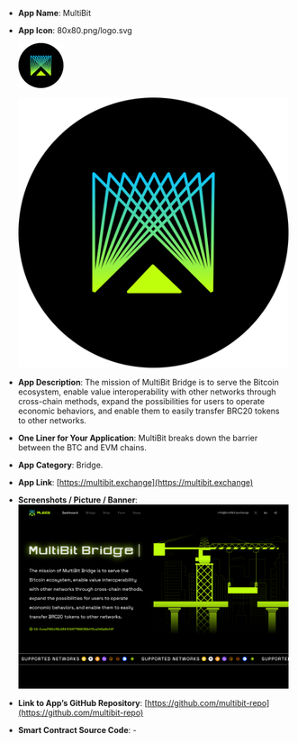 - **App Name**: MultiBit
- **App Icon**: 80x80.png/logo.svg
   
   ![80x80.png](./80x80.png)

   ![logo.svg](./logo.svg)
  
- **App Description**: The mission of MultiBit Bridge is to serve the Bitcoin ecosystem, enable value interoperability with other networks through cross-chain methods, expand the possibilities for users to operate economic behaviors, and enable them to easily transfer BRC20 tokens to other networks.

- **One Liner for Your Application**: MultiBit breaks down the barrier between the BTC and EVM chains.

- **App Category**: Bridge.

- **App Link**: [https://multibit.exchange](https://multibit.exchange)

- **Screenshots / Picture / Banner**: 
![Preview Banner](./preview.588x400.png)

- **Link to App’s GitHub Repository**: [https://github.com/multibit-repo](https://github.com/multibit-repo)

- **Smart Contract Source Code**: -
